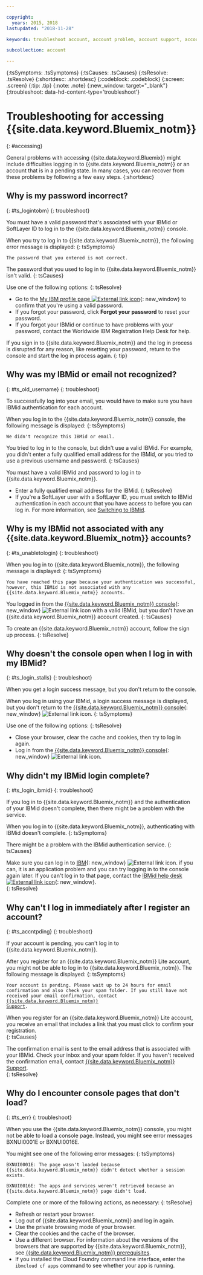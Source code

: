 ```yaml
---

copyright:
  years: 2015, 2018
lastupdated: "2018-11-28"

keywords: troubleshoot account, account problem, account support, account help, account error, access error, login error, error message

subcollection: account

---
```


{:tsSymptoms: .tsSymptoms}
{:tsCauses: .tsCauses}
{:tsResolve: .tsResolve}
{:shortdesc: .shortdesc}
{:codeblock: .codeblock}
{:screen: .screen}
{:tip: .tip}
{:note: .note}
{:new_window: target="_blank"}
{:troubleshoot: data-hd-content-type='troubleshoot'}


# Troubleshooting for accessing {{site.data.keyword.Bluemix_notm}}
{: #accessing}

General problems with accessing {{site.data.keyword.Bluemix}} might include difficulties logging in to {{site.data.keyword.Bluemix_notm}} or an account that is in a pending state. In many cases, you can recover from these problems by following a few easy steps.
{:shortdesc}


## Why is my password incorrect?
{: #ts_logintobm}
{: troubleshoot}

You must have a valid password that's associated with your IBMid or SoftLayer ID to log in to the {{site.data.keyword.Bluemix_notm}} console.

When you try to log in to {{site.data.keyword.Bluemix_notm}}, the following error message is displayed:
{: tsSymptoms}

`The password that you entered is not correct.`

The password that you used to log in to {{site.data.keyword.Bluemix_notm}} isn't valid.
{: tsCauses}

Use one of the following options:
{: tsResolve}
 * Go to the [My IBM profile page ![External link icon](../icons/launch-glyph.svg "External link icon")](https://myibm.ibm.com/dashboard/){: new_window} to confirm that you're using a valid password.
 * If you forgot your password, click **Forgot your password** to reset your password.
 * If you forgot your IBMid or continue to have problems with your password, contact the Worldwide IBM Registration Help Desk for help.

If you sign in to {{site.data.keyword.Bluemix_notm}} and the log in process is disrupted for any reason, like resetting your password, return to the console and start the log in process again.
{: tip}


## Why was my IBMid or email not recognized?
{: #ts_old_username}
{: troubleshoot}

To successfully log into your email, you would have to make sure you have IBMid authentication for each account.

When you log in to the {{site.data.keyword.Bluemix_notm}} console, the following message is displayed:
{: tsSymptoms}

`We didn't recognize this IBMid or email.`

You tried to log in to the console, but didn't use a valid IBMid. For example, you didn't enter a fully qualified email address for the IBMid, or you tried to use a previous username and password.
{: tsCauses}

You must have a valid IBMid and password to log in to {{site.data.keyword.Bluemix_notm}}.

 * Enter a fully qualified email address for the IBMid.
 {: tsResolve}
 * If you're a SoftLayer user with a SoftLayer ID, you must switch to IBMid authentication in each account that you have access to before you can log in. For more information, see [Switching to IBMid](/docs/account?topic=account-unifyingaccounts).


## Why is my IBMid not associated with any {{site.data.keyword.Bluemix_notm}} accounts?
{: #ts_unabletologin}
{: troubleshoot}

When you log in to {{site.data.keyword.Bluemix_notm}}, the following message is displayed:
{: tsSymptoms}

`You have reached this page because your authentication was successful, however, this IBMid is not associated with any {{site.data.keyword.Bluemix_notm}} accounts.`

You logged in from the [{{site.data.keyword.Bluemix_notm}} console](https://{DomainName}){: new_window} ![External link icon](../icons/launch-glyph.svg "External link icon") with a valid IBMid, but you don't have an {{site.data.keyword.Bluemix_notm}} account created.
{: tsCauses}

To create an {{site.data.keyword.Bluemix_notm}} account, follow the sign up process.
{: tsResolve}


## Why doesn't the console open when I log in with my IBMid?
{: #ts_login_stalls}
{: troubleshoot}

When you get a login success message, but you don't return to the console.

When you log in using your IBMid, a login success message is displayed, but you don't return to the [{{site.data.keyword.Bluemix_notm}} console](https://{DomainName}){: new_window} ![External link icon](../icons/launch-glyph.svg "External link icon").
{: tsSymptoms}

Use one of the following options:
{: tsResolve}
 * Close your browser, clear the cache and cookies, then try to log in again.
 * Log in from the [{{site.data.keyword.Bluemix_notm}} console](https://{DomainName}){: new_window} ![External link icon](../icons/launch-glyph.svg "External link icon").


## Why didn't my IBMid login complete?
{: #ts_login_ibmid}
{: troubleshoot}

If you log in to {{site.data.keyword.Bluemix_notm}} and the authentication of your IBMid doesn't complete, then there might be a problem with the service.

When you log in to {{site.data.keyword.Bluemix_notm}}, authenticating with IBMid doesn't complete.
{: tsSymptoms}

There might be a problem with the IBMid authentication service.
{: tsCauses}

Make sure you can log in to [IBM](https://idaas.iam.ibm.com/idaas/mtfim/sps/authsvc?PolicyId=urn:ibm:security:authentication:asf:basicldapuser){: new_window} ![External link icon](../icons/launch-glyph.svg "External link icon"). if you can, it is an application problem and you can try logging in to the console again later. If you can't log in to that page, contact the [IBMid help desk ![External link icon](../icons/launch-glyph.svg "External link icon")](https://www.ibm.com/ibmid/myibm/help/us/helpdesk.html){: new_window}.  
{: tsResolve}


## Why can't I log in immediately after I register an account?
{: #ts_accntpding}
{: troubleshoot}

If your account is pending, you can't log in to {{site.data.keyword.Bluemix_notm}}.

After you register for an {{site.data.keyword.Bluemix_notm}} Lite account, you might not be able to log in to {{site.data.keyword.Bluemix_notm}}. The following message is displayed:
{: tsSymptoms}

<code>Your account is pending. Please wait up to 24 hours for email confirmation and also check your spam folder. If you still have not received your email confirmation, contact <a href="https://ibm.biz/ibmcloudsupport" target="_blank">{{site.data.keyword.Bluemix_notm}} Support</a>.</code>

When you register for an {{site.data.keyword.Bluemix_notm}} Lite account, you receive an email that includes a link that you must click to confirm your registration.  
{: tsCauses}

The confirmation email is sent to the email address that is associated with your IBMid. Check your inbox and your spam folder. If you haven't received the confirmation email, contact [{{site.data.keyword.Bluemix_notm}} Support](/docs/get-support?topic=get-support-getting-customer-support).  
{: tsResolve}


## Why do I encounter console pages that don't load?
{: #ts_err}
{: troubleshoot}

When you use the {{site.data.keyword.Bluemix_notm}} console, you might not be able to load a console page. Instead, you might see error messages BXNUI0001E or BXNUI0016E.

You might see one of the following error messages:
{: tsSymptoms}

`BXNUI0001E: The page wasn't loaded because {{site.data.keyword.Bluemix_notm}} didn't detect whether a session exists.`

`BXNUI0016E: The apps and services weren't retrieved because an {{site.data.keyword.Bluemix_notm}} page didn't load.`

Complete one or more of the following actions, as necessary:
{: tsResolve}

  * Refresh or restart your browser.
  * Log out of {{site.data.keyword.Bluemix_notm}} and log in again.
  * Use the private browsing mode of your browser.
  * Clear the cookies and the cache of the browser.
  * Use a different browser. For information about the versions of the browsers that are supported by {{site.data.keyword.Bluemix_notm}}, see [{{site.data.keyword.Bluemix_notm}} prerequisites](/docs/overview?topic=overview-prereqs-platform).
  * If you installed the Cloud Foundry command line interface, enter the `ibmcloud cf apps` command to see whether your app is running.
